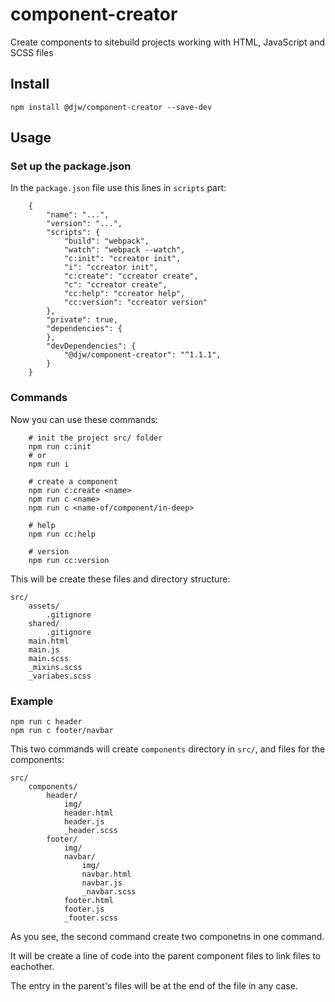 # component-creator
Create components to sitebuild projects working with HTML, JavaScript and SCSS files

## Install

    npm install @djw/component-creator --save-dev

## Usage

### Set up the package.json

In the `package.json` file use this lines in `scripts` part:

        {
            "name": "...",
            "version": "...",
            "scripts": {
                "build": "webpack",
                "watch": "webpack --watch",
                "c:init": "ccreator init",
                "i": "ccreator init",
                "c:create": "ccreator create",
                "c": "ccreator create",
                "cc:help": "ccreator help",
                "cc:version": "ccreator version"
            },
            "private": true,
            "dependencies": {
            },
            "devDependencies": {
                "@djw/component-creator": "^1.1.1",
            }
        }

### Commands

Now you can use these commands:

        # init the project src/ folder
        npm run c:init
        # or
        npm run i

        # create a component
        npm run c:create <name>
        npm run c <name>
        npm run c <name-of/component/in-deep>

        # help
        npm run cc:help

        # version
        npm run cc:version


This will be create these files and directory structure:

    src/
        assets/
            .gitignore
        shared/
            .gitignore
        main.html
        main.js
        main.scss
        _mixins.scss
        _variabes.scss

### Example

    npm run c header
    npm run c footer/navbar

This two commands will create `components` directory in `src/`, and files for the components:

    src/
        components/
            header/
                img/
                header.html
                header.js
                _header.scss
            footer/
                img/
                navbar/
                    img/
                    navbar.html
                    navbar.js
                    _navbar.scss
                footer.html
                footer.js
                _footer.scss

As you see, the second command create two componetns in one command.

It will be create a line of code into the parent component files to link files to eachother.

The entry in the parent's files will be at the end of the file in any case.
